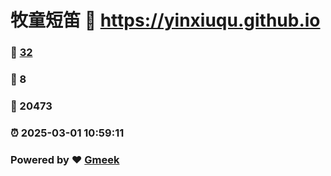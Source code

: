 # 牧童短笛 :link: https://yinxiuqu.github.io 
### :page_facing_up: [32](https://yinxiuqu.github.io/tag.html) 
### :speech_balloon: 8 
### :hibiscus: 20473 
### :alarm_clock: 2025-03-01 10:59:11 
### Powered by :heart: [Gmeek](https://github.com/Meekdai/Gmeek)
